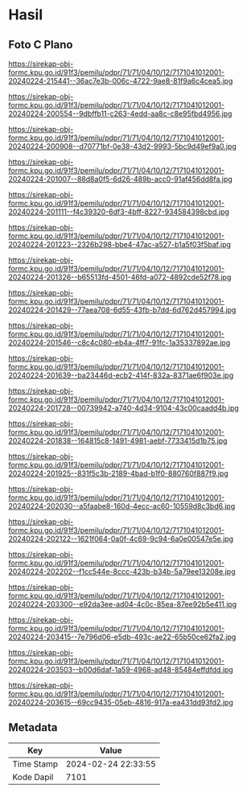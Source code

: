 # Hasil

## Foto C Plano

https://sirekap-obj-formc.kpu.go.id/91f3/pemilu/pdpr/71/71/04/10/12/7171041012001-20240224-215441--36ac7e3b-006c-4722-9ae8-81f9a6c4cea5.jpg

https://sirekap-obj-formc.kpu.go.id/91f3/pemilu/pdpr/71/71/04/10/12/7171041012001-20240224-200554--9dbffb11-c263-4edd-aa8c-c8e95fbd4956.jpg

https://sirekap-obj-formc.kpu.go.id/91f3/pemilu/pdpr/71/71/04/10/12/7171041012001-20240224-200908--d70771bf-0e38-43d2-9993-5bc9d49ef9a0.jpg

https://sirekap-obj-formc.kpu.go.id/91f3/pemilu/pdpr/71/71/04/10/12/7171041012001-20240224-201007--88d8a0f5-6d26-489b-acc0-91af456dd8fa.jpg

https://sirekap-obj-formc.kpu.go.id/91f3/pemilu/pdpr/71/71/04/10/12/7171041012001-20240224-201111--f4c39320-6df3-4bff-8227-934584398cbd.jpg

https://sirekap-obj-formc.kpu.go.id/91f3/pemilu/pdpr/71/71/04/10/12/7171041012001-20240224-201223--2326b298-bbe4-47ac-a527-b1a5f03f5baf.jpg

https://sirekap-obj-formc.kpu.go.id/91f3/pemilu/pdpr/71/71/04/10/12/7171041012001-20240224-201326--b65513fd-4501-46fd-a072-4892cde52f78.jpg

https://sirekap-obj-formc.kpu.go.id/91f3/pemilu/pdpr/71/71/04/10/12/7171041012001-20240224-201429--77aea708-6d55-43fb-b7dd-6d762d457994.jpg

https://sirekap-obj-formc.kpu.go.id/91f3/pemilu/pdpr/71/71/04/10/12/7171041012001-20240224-201546--c8c4c080-eb4a-4ff7-91fc-1a35337892ae.jpg

https://sirekap-obj-formc.kpu.go.id/91f3/pemilu/pdpr/71/71/04/10/12/7171041012001-20240224-201639--ba23446d-ecb2-414f-832a-8371ae6f903e.jpg

https://sirekap-obj-formc.kpu.go.id/91f3/pemilu/pdpr/71/71/04/10/12/7171041012001-20240224-201728--00739942-a740-4d34-9104-43c00caadd4b.jpg

https://sirekap-obj-formc.kpu.go.id/91f3/pemilu/pdpr/71/71/04/10/12/7171041012001-20240224-201838--164815c8-1491-4981-aebf-7733415d1b75.jpg

https://sirekap-obj-formc.kpu.go.id/91f3/pemilu/pdpr/71/71/04/10/12/7171041012001-20240224-201925--831f5c3b-2189-4bad-b1f0-880760f887f9.jpg

https://sirekap-obj-formc.kpu.go.id/91f3/pemilu/pdpr/71/71/04/10/12/7171041012001-20240224-202030--a5faabe8-160d-4ecc-ac60-10559d8c3bd6.jpg

https://sirekap-obj-formc.kpu.go.id/91f3/pemilu/pdpr/71/71/04/10/12/7171041012001-20240224-202122--1621f064-0a0f-4c69-9c94-6a0e00547e5e.jpg

https://sirekap-obj-formc.kpu.go.id/91f3/pemilu/pdpr/71/71/04/10/12/7171041012001-20240224-202202--f1cc544e-8ccc-423b-b34b-5a79ee13208e.jpg

https://sirekap-obj-formc.kpu.go.id/91f3/pemilu/pdpr/71/71/04/10/12/7171041012001-20240224-203300--e92da3ee-ad04-4c0c-85ea-87ee92b5e411.jpg

https://sirekap-obj-formc.kpu.go.id/91f3/pemilu/pdpr/71/71/04/10/12/7171041012001-20240224-203415--7e796d06-e5db-493c-ae22-65b50ce62fa2.jpg

https://sirekap-obj-formc.kpu.go.id/91f3/pemilu/pdpr/71/71/04/10/12/7171041012001-20240224-203503--b00d6daf-1a59-4968-ad48-85484effdfdd.jpg

https://sirekap-obj-formc.kpu.go.id/91f3/pemilu/pdpr/71/71/04/10/12/7171041012001-20240224-203615--69cc9435-05eb-4816-917a-ea431dd93fd2.jpg


## Metadata

| Key        | Value               |
| ---------- | ------------------- |
| Time Stamp | 2024-02-24 22:33:55 |
| Kode Dapil | 7101                |




